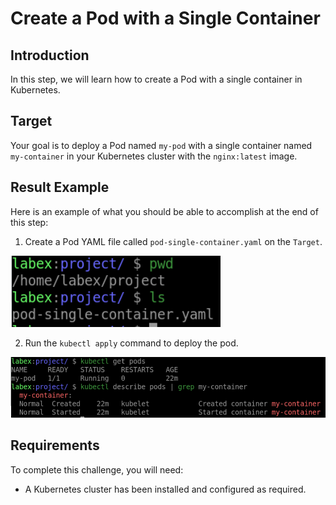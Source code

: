 # Create a Pod with a Single Container

## Introduction

In this step, we will learn how to create a Pod with a single container in Kubernetes.

## Target

Your goal is to deploy a Pod named `my-pod` with a single container named `my-container` in your Kubernetes cluster with the `nginx:latest` image.

## Result Example

Here is an example of what you should be able to accomplish at the end of this step:

1. Create a Pod YAML file called `pod-single-container.yaml` on the `Target`.

![challenge-running-containers-in-pods](assets/challenge-running-containers-in-pods-1-1.png)

2. Run the `kubectl apply` command to deploy the pod.

![challenge-running-containers-in-pods](assets/challenge-running-containers-in-pods-1-2.png)

## Requirements

To complete this challenge, you will need:

- A Kubernetes cluster has been installed and configured as required.
